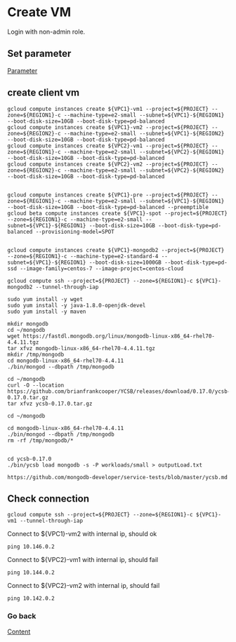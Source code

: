 # Create VM
Login with non-admin role.

## Set parameter
[Parameter](https://github.com/adithaha/gcp-tutorial/blob/main/common/parameter.md)

## create client vm 
```
gcloud compute instances create ${VPC1}-vm1 --project=${PROJECT} --zone=${REGION1}-c --machine-type=e2-small --subnet=${VPC1}-${REGION1} --boot-disk-size=10GB --boot-disk-type=pd-balanced
gcloud compute instances create ${VPC1}-vm2 --project=${PROJECT} --zone=${REGION2}-c --machine-type=e2-small --subnet=${VPC1}-${REGION2} --boot-disk-size=10GB --boot-disk-type=pd-balanced
gcloud compute instances create ${VPC2}-vm1 --project=${PROJECT} --zone=${REGION1}-c --machine-type=e2-small --subnet=${VPC2}-${REGION1} --boot-disk-size=10GB --boot-disk-type=pd-balanced
gcloud compute instances create ${VPC2}-vm2 --project=${PROJECT} --zone=${REGION2}-c --machine-type=e2-small --subnet=${VPC2}-${REGION2} --boot-disk-size=10GB --boot-disk-type=pd-balanced


gcloud compute instances create ${VPC1}-pre --project=${PROJECT} --zone=${REGION1}-c --machine-type=e2-small --subnet=${VPC1}-${REGION1} --boot-disk-size=10GB --boot-disk-type=pd-balanced --preemptible
gcloud beta compute instances create ${VPC1}-spot --project=${PROJECT} --zone=${REGION1}-c --machine-type=e2-small --subnet=${VPC1}-${REGION1} --boot-disk-size=10GB --boot-disk-type=pd-balanced --provisioning-model=SPOT


gcloud compute instances create ${VPC1}-mongodb2 --project=${PROJECT} --zone=${REGION1}-c --machine-type=e2-standard-4 --subnet=${VPC1}-${REGION1} --boot-disk-size=1000GB --boot-disk-type=pd-ssd --image-family=centos-7 --image-project=centos-cloud

gcloud compute ssh --project=${PROJECT} --zone=${REGION1}-c ${VPC1}-mongodb2 --tunnel-through-iap

sudo yum install -y wget
sudo yum install -y java-1.8.0-openjdk-devel
sudo yum install -y maven

mkdir mongodb
cd ~/mongodb
wget https://fastdl.mongodb.org/linux/mongodb-linux-x86_64-rhel70-4.4.11.tgz
tar xfvz mongodb-linux-x86_64-rhel70-4.4.11.tgz
mkdir /tmp/mongodb
cd mongodb-linux-x86_64-rhel70-4.4.11
./bin/mongod --dbpath /tmp/mongodb

cd ~/mongodb
curl -O --location https://github.com/brianfrankcooper/YCSB/releases/download/0.17.0/ycsb-0.17.0.tar.gz
tar xfvz ycsb-0.17.0.tar.gz

cd ~/mongodb

cd mongodb-linux-x86_64-rhel70-4.4.11
./bin/mongod --dbpath /tmp/mongodb
rm -rf /tmp/mongodb/*


cd ycsb-0.17.0
./bin/ycsb load mongodb -s -P workloads/small > outputLoad.txt

https://github.com/mongodb-developer/service-tests/blob/master/ycsb.md

```

## Check connection 
```
gcloud compute ssh --project=${PROJECT} --zone=${REGION1}-c ${VPC1}-vm1 --tunnel-through-iap
```
Connect to ${VPC1}-vm2 with internal ip, should ok
```
ping 10.146.0.2
```
Connect to ${VPC2}-vm1 with internal ip, should fail
```
ping 10.144.0.2
```
Connect to ${VPC2}-vm2 with internal ip, should fail
```
ping 10.142.0.2
```


### Go back
[Content](https://github.com/adithaha/gcp-tutorial/blob/main/vpc/readme.md)
